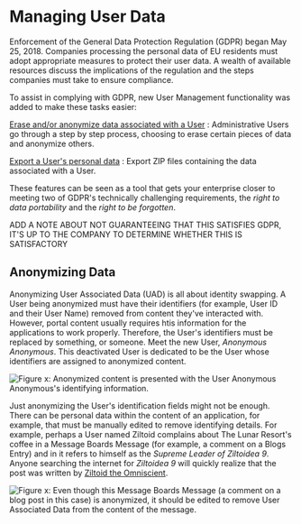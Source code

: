 # Managing User Data

Enforcement of the General Data Protection Regulation (GDPR) began May 25,
2018. Companies processing the personal data of EU residents must adopt
appropriate measures to protect their user data. A wealth of available resources
discuss the implications of the regulation and the steps companies must take to
ensure compliance.

To assist in complying with GDPR, new User Management functionality was added to
make these tasks easier:

[Erase and/or anonymize data associated with a User](/discover/deployment/-/knowledge_base/7-1/sanitizing-user-data)
: Administrative Users go through a step by step process, choosing to erase
certain pieces of data and anonymize others.

[Export a User's personal data](/discover/deployment/-/knowledge_base/7-1/exporting-user-data)
: Export ZIP files containing the data associated with a User.

These features can be seen as a tool that gets your enterprise closer to meeting
two of GDPR's technically challenging requirements, the _right to data
portability_ and the _right to be forgotten_. 

ADD A NOTE ABOUT NOT GUARANTEEING THAT THIS SATISFIES GDPR, IT'S UP TO THE
COMPANY TO DETERMINE WHETHER THIS IS SATISFACTORY

## Anonymizing Data

Anonymizing User Associated Data (UAD) is all about identity swapping. A User
being anonymized must have their identifiers (for example, User ID and their
User Name) removed from content they've interacted with. However, portal content
usually requires htis information for the applications to work properly.
Therefore, the User's identifiers must be replaced by something, or someone.
Meet the new User, *Anonymous Anonymous*. This deactivated User is dedicated to
be the User whose identifiers are assigned to anonymized content. 

![Figure x: Anonymized content is presented with the User Anonymous Anonymous's identifying information.](../../images/users-anonymized-content.png)

Just anonymizing the User's identification fields might not be enough. There can
be personal data within the content of an application, for example, that must be
manually edited to remove identifying details. For example, perhaps a User named
Ziltoid complains about The Lunar Resort's coffee in a Message Boards Message
(for example, a comment on a Blogs Entry) and in it refers to himself as the
_Supreme Leader of Ziltoidea 9_. Anyone searching the internet for _Ziltoidea 9_
will quickly realize that the post was written by 
[Ziltoid the Omniscient](https://en.wikipedia.org/wiki/Ziltoid_the_Omniscient).

![Figure x: Even though this Message Boards Message (a comment on a blog post in this case) is anonymized, it should be edited to remove User Associated Data from the content of the message.](../../images/users-partial-anonymization.png)


